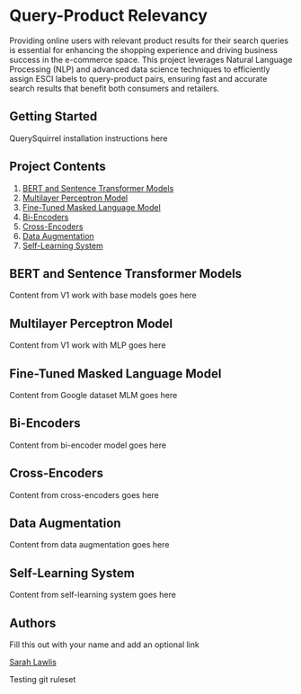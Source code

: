 # Query-Product Relevancy
Providing online users with relevant product results for their search queries is essential for enhancing the shopping experience and driving business success in the e-commerce space. This project leverages Natural Language Processing (NLP) and advanced data science techniques to efficiently assign ESCI labels to query-product pairs, ensuring fast and accurate search results that benefit both consumers and retailers.

## Getting Started
QuerySquirrel installation instructions here

## Project Contents
1. [BERT and Sentence Transformer Models](#item-one)
2. [Multilayer Perceptron Model](#item-two)
3. [Fine-Tuned Masked Language Model](#item-three)
4. [Bi-Encoders](#item-four)
5. [Cross-Encoders](#item-five)
6. [Data Augmentation](#item-six)
7. [Self-Learning System](#item-seven)

 <a id="item-one"></a>
 ## BERT and Sentence Transformer Models
 Content from V1 work with base models goes here
 
 <a id="item-two"></a>
 ## Multilayer Perceptron Model
 Content from V1 work with MLP goes here
 
 <a id="item-three"></a>
 ## Fine-Tuned Masked Language Model
 Content from Google dataset MLM goes here

 <a id="#item-four"></a>
 ## Bi-Encoders
 Content from bi-encoder model goes here

 <a id="#item-five#"></a>
 ## Cross-Encoders
 Content from cross-encoders goes here

 <a id="item-six"></a>
 ## Data Augmentation
 Content from data augmentation goes here

 <a id="item-seven"></a>
 ## Self-Learning System
 Content from self-learning system goes here

 ## Authors
 Fill this out with your name and add an optional link

 [Sarah Lawlis](https://www.linkedin.com/in/sarah-lawlis/)

 Testing git ruleset
 